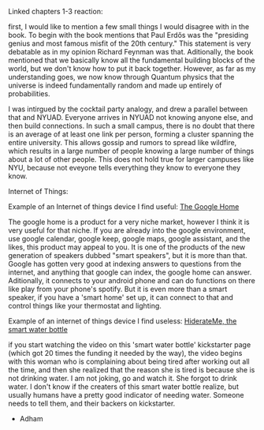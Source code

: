 Linked chapters 1-3 reaction:

first, I would like to mention a few small things I would disagree with in the book. To begin with the book mentions that Paul Erdős was the "presiding genius and most famous misfit of the 20th century." This statement is very debatable as in my opinion Richard Feynman was that. Aditionally, the book mentioned that we basically know all the fundamental building blocks of the world, but we don't know how to put it back together. However, as far as my understanding goes, we now know through Quantum physics that the universe is indeed fundamentally random and made up entirely of probabilities. 

I was intirgued by the cocktail party analogy, and drew a parallel between that and NYUAD. Everyone arrives in NYUAD not knowing anyone else, and then build connections. In such a small campus, there is no doubt that there is an average of at least one link per person, forming a cluster spanning the entire university. This allows gossip and rumors to spread like wildfire, which results in a large number of people knowing a large number of things about a lot of other people. This does not hold true for larger campuses like NYU, because not eveyone tells everything they know to everyone they know. 

Internet of Things:

Example of an Internet of things device I find useful: [The Google Home](https://www.youtube.com/watch?v=1cpUwbr5YyE)

The google home is a product for a very niche market, however I think it is very useful for that niche. If you are already into the google environment, use google calendar, google keep, google maps, google assistant, and the likes, this product may appeal to you. It is one of the products of the new generation of speakers dubbed "smart speakers", but it is more than that. Google has gotten very good at indexing answers to questions from the internet, and anything that google can index, the google home can answer. Aditionally, it connects to your android phone and can do functions on there like play from your phone's spotify. But it is even more than a smart speaker, if you have a 'smart home' set up, it can connect to that and control things like your thermostat and lighting. 

Example of an internet of things device I find useless: [HiderateMe, the smart water bottle](https://www.kickstarter.com/projects/582920317/hidrateme-smart-water-bottle) 

if you start watching the video on this 'smart water bottle' kickstarter page (which got 20 times the funding it needed by the way), the video begins with this woman who is complaining about being tired after working out all the time, and then she realized that the reason she is tired is because she is not drinking water. I am not joking, go and watch it. She forgot to drink water. I don't know if the creaters of this smart water bottle realize, but usually humans have a pretty good indicator of needing water. Someone needs to tell them, and their backers on kickstarter.


- Adham 
